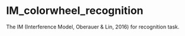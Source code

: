 # IM_colorwheel_recognition
The IM (Interference Model, Oberauer &amp; Lin, 2016) for recognition task. 
